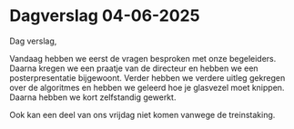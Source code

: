 # Dagverslag 04-06-2025
Dag verslag,

Vandaag hebben we eerst de vragen besproken met onze begeleiders. Daarna kregen we een praatje van de directeur en hebben we een posterpresentatie bijgewoont.
Verder hebben we verdere uitleg gekregen over de algoritmes en hebben we geleerd hoe je glasvezel moet knippen.
Daarna hebben we kort zelfstandig gewerkt.

Ook kan een deel van ons vrijdag niet komen vanwege de treinstaking.
